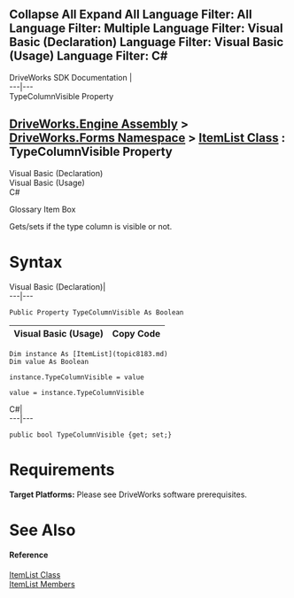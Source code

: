        

 Collapse All Expand All  Language Filter: All  Language Filter: Multiple  Language Filter: Visual Basic (Declaration) Language Filter: Visual Basic (Usage) Language Filter: C#  
---  
DriveWorks SDK Documentation  |   
---|---  
TypeColumnVisible Property   
  
[DriveWorks.Engine Assembly](topic2156.md) > [DriveWorks.Forms Namespace](topic7266.md) > [ItemList Class](topic8183.md) : TypeColumnVisible Property  
---  
  
Visual Basic (Declaration)    
Visual Basic (Usage)    
C# 

Glossary Item Box

Gets/sets if the type column is visible or not. 

# Syntax

Visual Basic (Declaration)|   
---|---  
      
    
    Public Property TypeColumnVisible As Boolean  
  
Visual Basic (Usage)| Copy Code  
---|---  
      
    
    Dim instance As [ItemList](topic8183.md)
    Dim value As Boolean
     
    instance.TypeColumnVisible = value
     
    value = instance.TypeColumnVisible  
  
C#|   
---|---  
      
    
    public bool TypeColumnVisible {get; set;}  
  
# Requirements

**Target Platforms:** Please see DriveWorks software prerequisites.

# See Also

#### Reference

[ItemList Class](topic8183.md)   
[ItemList Members](topic8184.md)


